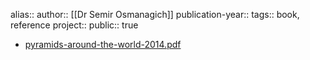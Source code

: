 alias::
author:: [[Dr Semir Osmanagich]] 
publication-year::
tags:: book, reference
project:: 
public:: true

- [pyramids-around-the-world-2014.pdf](hook://file/iQkVqpHnn?p=MSBNZXRhbWVjaGFuaWMgTGlicmFyaWVzIC0gb24tZ29pbmcgc29ydCAmIGZpbGUvRHIgU2VtaXIgT3NtYW5vZ2ljaCBib29rcw==&n=pyramids%2Daround%2Dthe%2Dworld%2D2014%2Epdf)
